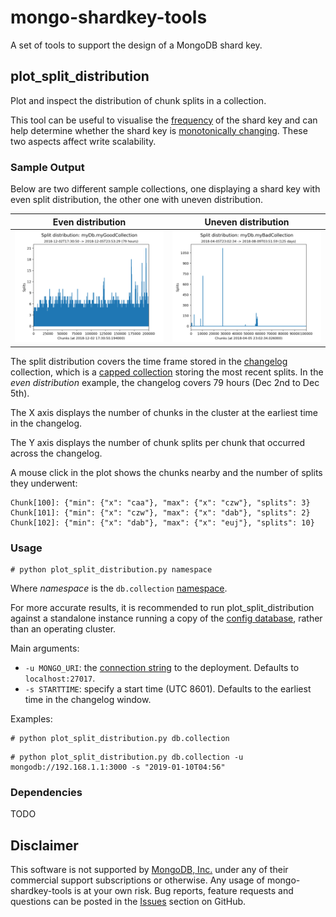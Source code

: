 # mongo-shardkey-tools
A set of tools to support the design of a MongoDB shard key.

plot_split_distribution
-------------------------

Plot and inspect the distribution of chunk splits in a collection.

This tool can be useful to visualise the [frequency](https://docs.mongodb.com/manual/core/sharding-shard-key/#shard-key-frequency)
of the shard key and can help determine whether the shard key is [monotonically changing](https://docs.mongodb.com/manual/core/sharding-shard-key/#monotonically-changing-shard-keys).
These two aspects affect write scalability. 


### Sample Output

Below are two different sample collections, one displaying a shard key with even split distribution,
the other one with uneven distribution.

Even distribution             | Uneven distribution 
:-------------------------:|:-------------------------:
![img-good-key](img/good.png "Good shard key")|  ![img-bad-key](img/bad.png "Bad shard key")

The split distribution covers the time frame stored in the [changelog](https://docs.mongodb.com/manual/reference/config-database/#config.changelog) collection, which is a [capped collection](https://docs.mongodb.com/manual/core/capped-collections/) storing the most recent splits. In the _even distribution_ example, the changelog covers 79 hours (Dec 2nd to Dec 5th).

The X axis displays the number of chunks in the cluster at the earliest time in the changelog.

The Y axis displays the number of chunk splits per chunk that occurred across the changelog.

A mouse click in the plot shows the chunks nearby and the number of splits they underwent:
```
Chunk[100]: {"min": {"x": "caa"}, "max": {"x": "czw"}, "splits": 3}
Chunk[101]: {"min": {"x": "czw"}, "max": {"x": "dab"}, "splits": 2}
Chunk[102]: {"min": {"x": "dab"}, "max": {"x": "euj"}, "splits": 10}
```


### Usage

```
# python plot_split_distribution.py namespace
```

Where _namespace_ is the `db.collection` [namespace](https://docs.mongodb.com/manual/reference/glossary/#term-namespace).

For more accurate results, it is recommended to run plot_split_distribution against a standalone instance running a copy of the [config database](https://docs.mongodb.com/manual/reference/config-database/), rather than an operating cluster.

Main arguments:
* `-u MONGO_URI`: the [connection string](https://docs.mongodb.com/manual/reference/connection-string/) to the deployment. Defaults to `localhost:27017`.
* `-s STARTTIME`: specify a start time (UTC 8601). Defaults to the earliest time in the changelog window.

Examples:
```
# python plot_split_distribution.py db.collection
```
```
# python plot_split_distribution.py db.collection -u mongodb://192.168.1.1:3000 -s "2019-01-10T04:56"
```


### Dependencies

TODO

Disclaimer
----------

This software is not supported by [MongoDB, Inc.](https://www.mongodb.com>)
under any of their commercial support subscriptions or otherwise. Any usage of
mongo-shardkey-tools is at your own risk. Bug reports, feature requests and
questions can be posted in the [Issues](https://github.com/josefahmad/mongo-shardkey-tools/issues?state=open>)
section on GitHub.

